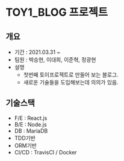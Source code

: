# TOY1_BLOG 프로젝트
## 개요
- 기간 : 2021.03.31 ~
- 팀원 : 박승현, 이대희, 이준혁, 정광현
- 설명
  - 첫번째 토이프로젝트로 만들어 보는 블로그.
  - 새로운 기술들을 도입해보는데 의의가 있음.
## 기술스택
- F/E : React.js
- B/E : Node.js
- DB : MariaDB
- TDD기반
- ORM기반
- CI/CD : TravisCI / Docker
